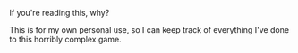 If you're reading this, why?

This is for my own personal use, so I can keep track of everything I've done to this horribly complex game.
